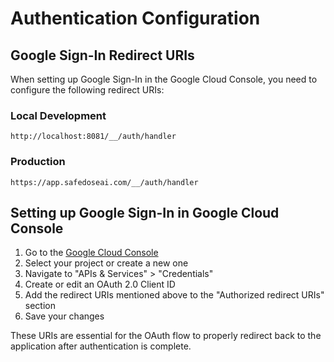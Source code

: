 # Authentication Configuration

## Google Sign-In Redirect URIs

When setting up Google Sign-In in the Google Cloud Console, you need to configure the following redirect URIs:

### Local Development
```
http://localhost:8081/__/auth/handler
```

### Production
```
https://app.safedoseai.com/__/auth/handler
```

## Setting up Google Sign-In in Google Cloud Console

1. Go to the [Google Cloud Console](https://console.cloud.google.com/)
2. Select your project or create a new one
3. Navigate to "APIs & Services" > "Credentials"
4. Create or edit an OAuth 2.0 Client ID
5. Add the redirect URIs mentioned above to the "Authorized redirect URIs" section
6. Save your changes

These URIs are essential for the OAuth flow to properly redirect back to the application after authentication is complete.